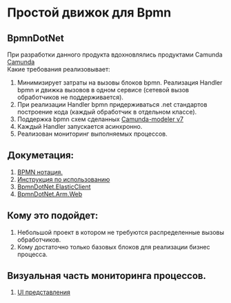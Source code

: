 # Простой движок для Bpmn

## BpmnDotNet
При разработки данного продукта вдохновлялись продуктами Camunda [Camunda](https://github.com/camunda) <br>
Какие требования реализовывает:

1. Минимизирует затраты на вызовы блоков bpmn. Реализация Handler bpmn и движка вызовов в одном сервисе (сетевой вызов обработчиков не
   поддерживается).
2. При реализации Handler bpmn придерживаться .net стандартов построение кода (каждый обработчик в отдельном классе).
3. Поддержка bpmn схем сделанных [Camunda-modeler v7](https://github.com/camunda)
4. Каждый Handler запускается асинхронно.  
5. Реализован мониторинг выполняемых процессов.

## Докуметация:

1. [BPMN нотация.](./Documents/BpmnNanation.md)
2. [Инструкция по использованию](./Documents/Developer.md)
3. [BpmnDotNet.ElasticClient](./BpmnDotNet/BpmnDotNet.ElasticClient/READMI.md)
4. [BpmnDotNet.Arm.Web](./BpmnDotNet/BpmnDotNet.Arm.Web/README.MD)

## Кому это подойдет:
1. Небольшой проект в котором не требуются распределенные вызовы обработчиков.
2. Кому достаточно только базовых блоков для реализации бизнес процесса.

## Визуальная часть мониторинга процессов.
1. [UI представления](./Documents/UiMonitoring.md)